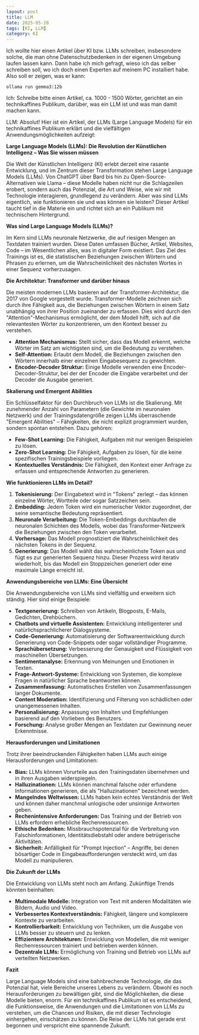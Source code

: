 ```yaml
---
layout: post
title: LLM
date: 2025-05-28
tags: [KI, LLM]
category: KI
---
```


Ich wollte hier einen Artikel über KI bzw. LLMs schreiben, insbesondere solche, die man ohne Datenschutzbedenken in der eigenen Umgebung laufen lassen kann. Dann habe ich mich gefragt, wieso ich das selber schreiben soll, wo ich doch einen Experten auf meinem PC installiert habe.
Also soll er zeigen, was er kann:

`ollama run gemma3:12b`

Ich: Schreibe bitte einen Artikel, ca. 1000 - 1500 Wörter, gerichtet an ein technikaffines Publikum, darüber, was ein LLM ist und was man damit machen kann.

LLM: Absolut! Hier ist ein Artikel, der LLMs (Large Language Models) für ein technikaffines Publikum erklärt und die vielfältigen Anwendungsmöglichkeiten aufzeigt:

**Large Language Models (LLMs): Die Revolution der Künstlichen Intelligenz – Was Sie wissen müssen**

Die Welt der Künstlichen Intelligenz (KI) erlebt derzeit eine rasante Entwicklung, und im Zentrum dieser Transformation stehen Large Language Models (LLMs). Von ChatGPT über Bard bis hin zu Open-Source-Alternativen wie Llama – diese Modelle haben nicht nur die Schlagzeilen erobert, sondern auch das Potenzial, die Art und Weise, wie wir mit Technologie interagieren, grundlegend zu verändern. Aber was sind LLMs eigentlich, wie funktionieren sie und was können sie leisten? Dieser Artikel taucht tief in die Materie ein und richtet sich an ein Publikum mit technischem Hintergrund.

**Was sind Large Language Models (LLMs)?**

Im Kern sind LLMs neuronale Netzwerke, die auf riesigen Mengen an Textdaten trainiert wurden. Diese Daten umfassen Bücher, Artikel, Websites, Code – im Wesentlichen alles, was in digitaler Form existiert. Das Ziel des Trainings ist es, die statistischen Beziehungen zwischen Wörtern und Phrasen zu erlernen, um die Wahrscheinlichkeit des nächsten Wortes in einer Sequenz vorherzusagen.

**Die Architektur: Transformer und darüber hinaus**

Die meisten modernen LLMs basieren auf der Transformer-Architektur, die 2017 von Google vorgestellt wurde. Transformer-Modelle zeichnen sich durch ihre Fähigkeit aus, die Beziehungen zwischen Wörtern in einem Satz unabhängig von ihrer Position zueinander zu erfassen. Dies wird durch den "Attention"-Mechanismus ermöglicht, der dem Modell hilft, sich auf die relevantesten Wörter zu konzentrieren, um den Kontext besser zu verstehen.

*   **Attention Mechanismus:** Stellt sicher, dass das Modell erkennt, welche Wörter im Satz am wichtigsten sind, um die Bedeutung zu verstehen.
*   **Self-Attention:** Erlaubt dem Modell, die Beziehungen zwischen den Wörtern innerhalb einer einzelnen Eingabesequenz zu gewichten.
*   **Encoder-Decoder Struktur:** Einige Modelle verwenden eine Encoder-Decoder-Struktur, bei der der Encoder die Eingabe verarbeitet und der Decoder die Ausgabe generiert.

**Skalierung und Emergent Abilities**

Ein Schlüsselfaktor für den Durchbruch von LLMs ist die Skalierung. Mit zunehmender Anzahl von Parametern (die Gewichte im neuronalen Netzwerk) und der Trainingsdatengröße zeigen LLMs überraschende "Emergent Abilities" – Fähigkeiten, die nicht explizit programmiert wurden, sondern spontan entstehen. Dazu gehören:

*   **Few-Shot Learning:** Die Fähigkeit, Aufgaben mit nur wenigen Beispielen zu lösen.
*   **Zero-Shot Learning:** Die Fähigkeit, Aufgaben zu lösen, für die keine spezifischen Trainingsbeispiele vorliegen.
*   **Kontextuelles Verständnis:** Die Fähigkeit, den Kontext einer Anfrage zu erfassen und entsprechende Antworten zu generieren.

**Wie funktionieren LLMs im Detail?**

1.  **Tokenisierung:** Der Eingabetext wird in "Tokens" zerlegt – das können einzelne Wörter, Wortteile oder sogar Satzzeichen sein.
2.  **Embedding:** Jedem Token wird ein numerischer Vektor zugeordnet, der seine semantische Bedeutung repräsentiert.
3.  **Neuronale Verarbeitung:** Die Token-Embeddings durchlaufen die neuronalen Schichten des Modells, wobei das Transformer-Netzwerk die Beziehungen zwischen den Token verarbeitet.
4.  **Vorhersage:** Das Modell prognostiziert die Wahrscheinlichkeit des nächsten Tokens in der Sequenz.
5.  **Generierung:** Das Modell wählt das wahrscheinlichste Token aus und fügt es zur generierten Sequenz hinzu. Dieser Prozess wird iterativ wiederholt, bis das Modell ein Stoppzeichen generiert oder eine maximale Länge erreicht ist.

**Anwendungsbereiche von LLMs: Eine Übersicht**

Die Anwendungsbereiche von LLMs sind vielfältig und erweitern sich ständig. Hier sind einige Beispiele:

*   **Textgenerierung:** Schreiben von Artikeln, Blogposts, E-Mails, Gedichten, Drehbüchern.
*   **Chatbots und virtuelle Assistenten:** Entwicklung intelligenterer und natürlichsprachlicherer Dialogsysteme.
*   **Code-Generierung:** Automatisierung der Softwareentwicklung durch Generierung von Code-Snippets oder sogar vollständiger Programme.
*   **Sprachübersetzung:** Verbesserung der Genauigkeit und Flüssigkeit von maschinellen Übersetzungen.
*   **Sentimentanalyse:** Erkennung von Meinungen und Emotionen in Texten.
*   **Frage-Antwort-Systeme:** Entwicklung von Systemen, die komplexe Fragen in natürlicher Sprache beantworten können.
*   **Zusammenfassung:** Automatisches Erstellen von Zusammenfassungen langer Dokumente.
*   **Content Moderation:** Identifizierung und Filterung von schädlichen oder unangemessenen Inhalten.
*   **Personalisierung:** Anpassung von Inhalten und Empfehlungen basierend auf den Vorlieben des Benutzers.
*   **Forschung:** Analyse großer Mengen an Textdaten zur Gewinnung neuer Erkenntnisse.

**Herausforderungen und Limitationen**

Trotz ihrer beeindruckenden Fähigkeiten haben LLMs auch einige Herausforderungen und Limitationen:

*   **Bias:** LLMs können Vorurteile aus den Trainingsdaten übernehmen und in ihren Ausgaben widerspiegeln.
*   **Halluzinationen:** LLMs können manchmal falsche oder erfundene Informationen generieren, die als "Halluzinationen" bezeichnet werden.
*   **Mangelndes Weltwissen:** LLMs haben kein echtes Verständnis der Welt und können daher manchmal unlogische oder unsinnige Antworten geben.
*   **Rechenintensive Anforderungen:** Das Training und der Betrieb von LLMs erfordern erhebliche Rechenressourcen.
*   **Ethische Bedenken:** Missbrauchspotenzial für die Verbreitung von Falschinformationen, Identitätsdiebstahl oder andere betrügerische Aktivitäten.
*   **Sicherheit:** Anfälligkeit für "Prompt Injection" – Angriffe, bei denen bösartiger Code in Eingabeaufforderungen versteckt wird, um das Modell zu manipulieren.

**Die Zukunft der LLMs**

Die Entwicklung von LLMs steht noch am Anfang. Zukünftige Trends könnten beinhalten:

*   **Multimodale Modelle:** Integration von Text mit anderen Modalitäten wie Bildern, Audio und Video.
*   **Verbessertes Kontextverständnis:** Fähigkeit, längere und komplexere Kontexte zu verarbeiten.
*   **Kontrollierbarkeit:** Entwicklung von Techniken, um die Ausgabe von LLMs besser zu steuern und zu lenken.
*   **Effizientere Architekturen:** Entwicklung von Modellen, die mit weniger Rechenressourcen trainiert und betrieben werden können.
*   **Dezentrale LLMs:** Ermöglichung von Training und Betrieb von LLMs auf verteilten Netzwerken.

**Fazit**

Large Language Models sind eine bahnbrechende Technologie, die das Potenzial hat, viele Bereiche unseres Lebens zu verändern. Obwohl es noch Herausforderungen zu bewältigen gibt, sind die Möglichkeiten, die diese Modelle bieten, enorm. Für ein technikaffines Publikum ist es entscheidend, die Funktionsweise, die Anwendungen und die Limitationen von LLMs zu verstehen, um die Chancen und Risiken, die mit dieser Technologie einhergehen, einschätzen zu können. Die Reise der LLMs hat gerade erst begonnen und verspricht eine spannende Zukunft.
